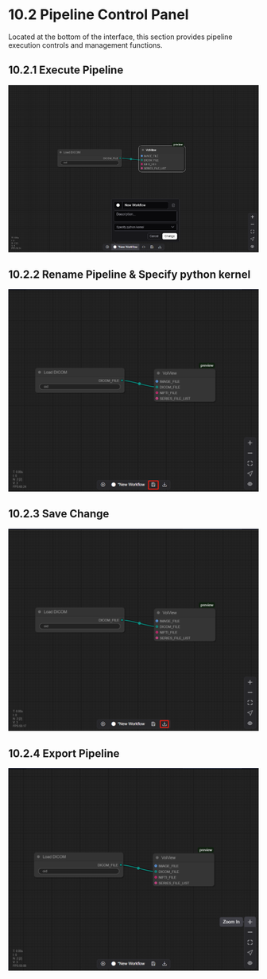 # 10.2 Pipeline Control Panel
Located at the bottom of the interface, this section provides pipeline execution controls and management functions.
## 10.2.1 Execute Pipeline
![Image](../images/image_96.png)
## 10.2.2 Rename Pipeline & Specify python kernel
![Image](../images/image_97.png)
## 10.2.3 Save Change
![Image](../images/image_98.png)
## 10.2.4 Export Pipeline
![Image](../images/image_99.png)